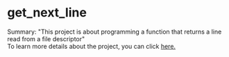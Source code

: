 # get_next_line
Summary: "This project is about programming a function that returns a line read from a file descriptor"<br>
To learn more details about the project, you can click <a href="en.subject.pdf">here.</a>
